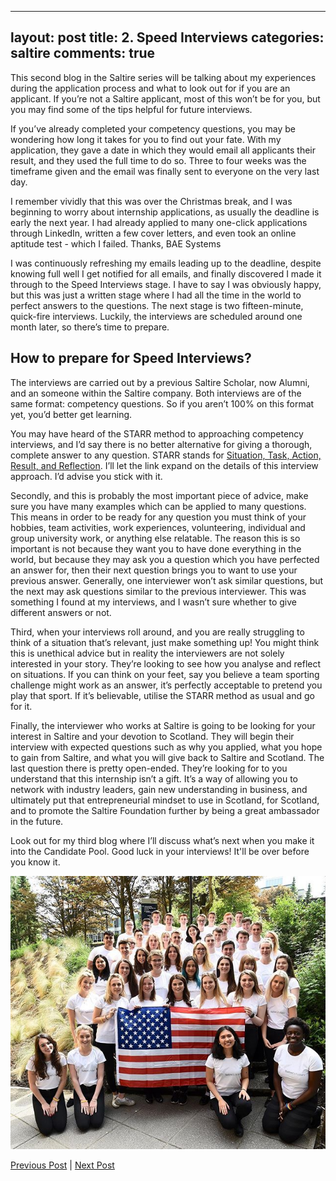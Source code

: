 
---
layout: post
title: 2. Speed Interviews
categories: saltire
comments: true
---

This second blog in the Saltire series will be talking about my experiences during the application process and what to look out for if you are an applicant. If you’re not a Saltire applicant, most of this won’t be for you, but you may find some of the tips helpful for future interviews.

If you’ve already completed your  competency questions, you may be wondering how long it takes for you to find out your fate. With my application, they gave a date in which they would email all applicants their result, and they used the full time to do so. Three to four weeks was the timeframe given and the email was finally sent to everyone on the very last day. 

I remember vividly that this was over the Christmas break, and I was beginning to worry about internship applications, as usually the deadline is early the next year. I had already applied to many one-click applications through LinkedIn, written a few cover letters, and even took an online aptitude test - which I failed. Thanks, BAE Systems

I was continuously refreshing my emails leading up to the deadline, despite knowing full well I get notified for all emails, and finally discovered I made it through to the Speed Interviews stage. I have to say I was obviously happy, but this was just a written stage where I had all the time in the world to perfect answers to the questions. The next stage is two fifteen-minute, quick-fire interviews. Luckily, the interviews are scheduled around one month later, so there’s time to prepare.

## How to prepare for Speed Interviews?

The interviews are carried out by a previous Saltire Scholar, now Alumni, and an someone within the Saltire company. Both interviews are of the same format: competency questions. So if you aren’t 100% on this format yet, you’d better get learning.

You may have heard of the STARR method to approaching competency interviews, and I’d say there is no better alternative for giving a thorough, complete answer to any question. STARR stands for [Situation, Task, Action, Result, and Reflection](https://www.iamexpat.nl/career/employment-news/are-you-starr-your-job-interviews). I’ll let the link expand on the details of this interview approach. I’d advise you stick with it.

Secondly, and this is probably the most important piece of advice, make sure you have many examples which can be applied to many questions. This means in order to be ready for any question you must think of your hobbies, team activities, work experiences, volunteering, individual and group university work, or anything else relatable. The reason this is so important is not because they want you to have done everything in the world, but because they may ask you a question which you have perfected an answer for, then their next question brings you to want to use your previous answer. Generally, one interviewer won’t ask similar questions, but the next may ask questions similar to the previous interviewer. This was something I found at my interviews, and I wasn’t sure whether to give different answers or not.

Third, when your interviews roll around, and you are really struggling to think of a situation that’s relevant, just make something up! You might think this is unethical advice but in reality the interviewers are not solely interested in your story. They’re looking to see how you analyse and reflect on situations. If you can think on your feet, say you believe a team sporting challenge might work as an answer, it’s perfectly acceptable to pretend you play that sport. If it’s believable, utilise the STARR method as usual and go for it.

Finally, the interviewer who works at Saltire is going to be looking for your interest in Saltire and your devotion to Scotland. They will begin their interview with expected questions such as why you applied, what you hope to gain from Saltire, and what you will give back to Saltire and Scotland. The last question there is pretty open-ended. They’re looking for to you understand that this internship isn’t a gift. It’s a way of allowing you to network with industry leaders, gain new understanding in business, and ultimately put that entrepreneurial mindset to use in Scotland, for Scotland, and to promote the Saltire Foundation further by being a great ambassador in the future.

Look out for my third blog where I’ll discuss what’s next when you make it into the Candidate Pool. Good luck in your interviews! It'll be over before you know it.

![Saltire](/images/saltireUSA.jpg)

[Previous Post](Saltire1.html) | [Next Post](Saltire3.html)

